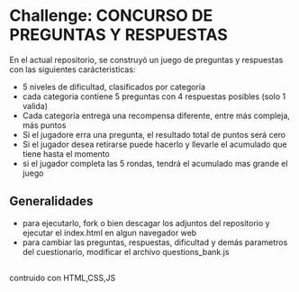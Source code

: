 # Challenge: CONCURSO DE PREGUNTAS Y RESPUESTAS

En el actual repositorio, se construyó un juego de preguntas y respuestas con las siguientes carácteristicas:
- 5 niveles de dificultad, clasificados por categoria
- cada categoria contiene 5 preguntas con 4 respuestas posibles (solo 1 valida)
- Cada categoría entrega una recompensa diferente, entre más compleja, más puntos
- Si el jugadore erra una pregunta, el resultado total de puntos será cero
- Si el jugador desea retirarse puede hacerlo y llevarle el acumulado que tiene hasta el momento
- si el jugador completa las 5 rondas, tendrá el acumulado mas grande el juego

## Generalidades

- para ejecutarlo,  fork o bien descagar los adjuntos  del repositorio y ejecutar el index.html en algun navegador web
- para cambiar las preguntas, respuestas, dificultad y demás parametros del cuestionario, modificar el archivo questions_bank.js 

##
contruido con HTML,CSS,JS
